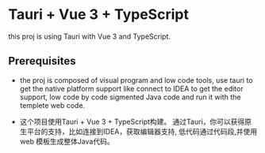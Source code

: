 # Tauri + Vue 3 + TypeScript

this proj is using Tauri with Vue 3 and TypeScript.

## Prerequisites

- the proj is composed of visual program and low code tools, use tauri to get the native platform support like connect to IDEA to get the  editor support, low code by code sigmented Java code and run it with the templete web code.

- 这个项目使用Tauri + Vue 3 + TypeScript构建。
通过Tauri，你可以获得原生平台的支持，比如连接到IDEA，获取编辑器支持,
低代码通过代码段,并使用 web 模板生成整体Java代码。